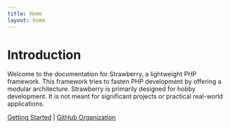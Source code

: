 ```yaml
---
title: Home
layout: home
---
```


# Introduction

Welcome to the documentation for Strawberry, a lightweight PHP framework.
This framework tries to fasten PHP development by offering a modular architecture.
Strawberry is primarily designed for hobby development. 
It is not meant for significant projects or practical real-world applications.

[Getting Started](docs/GETTING_STARTED) | [GitHub Organization](https://github.com/strberry) 